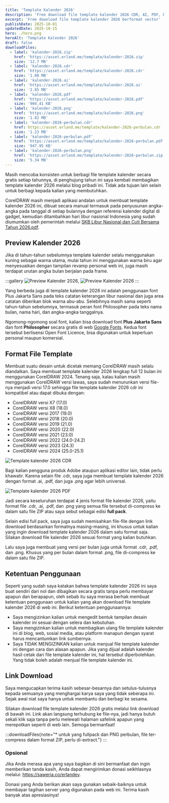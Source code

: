 ```yaml
---
title: 'Template Kalender 2026'
description: 'Free download file template kalender 2026 CDR, AI, PDF, PNG HD transparan, cukup sekali klik link download. Full 12 bulan lengkap hari libur nasional.'
excerpt: 'Free download file template kalender 2026 berformat vector'
publishDate: 2025-10-01
updatedDate: 2025-10-15
hero: ./hero.png
heroAlt: 'Template Kalender 2026'
draft: false
downloadFiles:
  - label: 'kalender-2026.zip'
    href: 'https://asset.erland.me/template/kalender-2026.zip'
    size: '12.7 MB'
  - label: 'kalender-2026.cdr'
    href: 'https://asset.erland.me/template/kalender-2026.cdr'
    size: '1.08 MB'
  - label: 'kalender-2026.ai'
    href: 'https://asset.erland.me/template/kalender-2026.ai'
    size: '2.85 MB'
  - label: 'kalender-2026.pdf'
    href: 'https://asset.erland.me/template/kalender-2026.pdf'
    size: '904.41 KB'
  - label: 'kalender-2026.png'
    href: 'https://asset.erland.me/template/kalender-2026.png'
    size: '1.82 MB'
  - label: 'kalender-2026-perbulan.cdr'
    href: https://asset.erland.me/template/kalender-2026-perbulan.cdr
    size: '1.23 MB'
  - label: 'kalender-2026-perbulan.pdf'
    href: 'https://asset.erland.me/template/kalender-2026-perbulan.pdf'
    size: '947.95 KB'
  - label: 'kalender-2026-perbulan.png'
    href: 'https://asset.erland.me/template/kalender-2026-perbulan.zip'
    size: '5.34 MB'
---
```


Masih mencoba konsisten untuk berbagi file template kalender secara gratis setiap tahunnya, di penghujung tahun ini saya kembali membagikan template kalender 2026 melalui blog pribadi ini. Tidak ada tujuan lain selain untuk berbagi kepada kalian yang membutuhkan.

CorelDRAW masih menjadi aplikasi andalan untuk membuat template kalender 2026 ini, dibuat secara manual termasuk pada penyusunan angka-angka pada tanggal di setiap bulannya dengan referensi kalender digital di gadget, kemudian ditambahkan hari libur nasional Indonesia yang sudah diumumkan oleh pemerintah melalui <a href="https://www.kemenkopmk.go.id/sites/default/files/pengumuman/2025-09/SKB%20Libur%20Nasional%20dan%20Cuti%20Bersama%20Tahun%202026.pdf" rel="nofollow noopener" target="_blank">SKB Libur Nasional dan Cuti Bersama Tahun 2026.pdf</a>.

## Preview Kalender 2026

Jika di tahun-tahun sebelumnya template kalender selalu menggunakan kuning sebagai warna utama, mulai tahun ini menggunakan warna biru agar menyesuaikan dengan tampilan revamp personal web ini, juga masih terdapat urutan angka bulan berjalan pada frame.

:::gallery
![Preview Kalender 2026](./template-kalender-2026.webp 'Preview Kalender Januari'),
![Preview Kalender 2026](./preview-template-kalender-2026.webp 'Preview Kalender Februari')
:::

Yang berbeda juga di template kalender 2026 ini adalah penggunaan font Plus Jakarta Sans pada teks catatan keterangan libur nasional dan juga area catatan diberikan blok warna abu-abu. Selebihnya masih sama seperti tahun-tahun sebelumnya, termasuk peran font Philosopher pada teks nama bulan, nama hari, dan angka-angka tanggalnya.

Ngomong-ngomong soal font, kalian bisa download font **Plus Jakarta Sans** dan font **Philosopher** secara gratis di web <a href="https://fonts.google.com/" rel="nofollow noopener" target="_blank">Google Fonts</a>. Kedua font tersebut berlisensi Open Font Licence, bisa digunakan untuk keperluan personal maupun komersial.

## Format File Template

Membuat suatu desain untuk dicetak memang CorelDRAW masih selalu diandalkan. Saya membuat template kalender 2026 lengkap full 12 bulan ini menggunakan CorelDRAW 2024. Tenang saja, kalau kalian masih menggunakan CorelDRAW versi lawas, saya sudah menurunkan versi file-nya menjadi versi 17.0 sehingga file template kalender 2026 cdr ini kompatibel atau dapat dibuka dengan:

- CorelDRAW versi X7 (17.0)
- CorelDRAW versi X8 (18.0)
- CorelDRAW versi 2017 (19.0)
- CorelDRAW versi 2018 (20.0)
- CorelDRAW versi 2019 (21.0)
- CorelDRAW versi 2020 (22.0)
- CorelDRAW versi 2021 (23.0)
- CorelDRAW versi 2022 (24.0-24.2)
- CorelDRAW versi 2023 (24.3)
- CorelDRAW versi 2024 (25.0-25.1)

![Template kalender 2026 CDR](./template-kalender-2026-cdr.png 'Template kalender 2026 CDR')

Bagi kalian pengguna produk Adobe ataupun aplikasi editor lain, tidak perlu khawatir. Karena selain file .cdr, saya juga membuat template kalender 2026 dengan format .ai, .pdf, dan juga .png agar lebih universal.

![Template kalender 2026 PDF](./template-kalender-2026-pdf.png 'Template kalender 2026 PDF')

Jadi secara keseluruhan terdapat 4 jenis format file kalender 2026, yaitu format file .cdr, .ai, .pdf, dan .png yang semua file tersebut di-compress ke dalam satu file ZIP atau saya sebut sebagai edisi **full pack**.

Selain edisi full pack, saya juga sudah memisahkan file-file dengan link download berdasarkan formatnya masing-masing, ini khusus untuk kalian yang ingin download template kalender 2026 dalam satu format saja. Silakan download file kalender 2026 sesuai format yang kalian butuhkan.

Lalu saya juga membuat yang versi per bulan juga untuk format .cdr, .pdf, dan .png. Khusus yang per bulan dalam format .png, file di-compress ke dalam satu file ZIP.

## Ketentuan Penggunaan

Seperti yang sudah saya katakan bahwa template kalender 2026 ini saya buat sendiri dari nol dan dibagikan secara gratis tanpa perlu membayar apapun dan berapapun, oleh sebab itu saya merasa berhak membuat ketentuan penggunaan untuk kalian yang akan download file template kalender 2026 di web ini. Berikut ketentuan penggunaannya:

- Saya mengizinkan kalian untuk mengedit bentuk tampilan desain kalender ini sesuai dengan selera dan kebutuhan.
- Saya mengizinkan kalian untuk membagikan ulang file template kalender ini di blog, web, sosial media, atau platform manapun dengan syarat harus mencantumkan link sumbernya.
- Saya TIDAK MENGIZINKAN kalian untuk menjual file template kalender ini dengan cara dan alasan apapun. Jika yang dijual adalah kalender hasil cetak dari file template kalender ini, hal tersebut diperbolehkan. Yang tidak boleh adalah menjual file template kalender ini.

## Link Download

Saya mengucapkan terima kasih sebesar-besarnya dan setulus-tulusnya kepada semuanya yang menghargai karya saya yang tidak seberapa ini. Sejak awal niat saya hanya untuk membantu dan berbagi ke sesama.

Silakan download file template kalender 2026 gratis melalui link download di bawah ini. Link akan langsung terhubung ke file-nya, jadi hanya butuh sekali klik saja tanpa perlu melewati halaman safelink apapun yang merepotkan seperti di web lain. Semoga bermanfaat!

:::downloadFiles{note="\* untuk yang fullpack dan PNG perbulan, file ter-compress dalam format ZIP, perlu di-extract."}
:::

### Opsional

Jika Anda merasa apa yang saya bagikan di sini bermanfaat dan ingin memberikan tanda kasih, Anda dapat mengirimkan donasi seikhlasnya melalui: <a href="https://saweria.co/erlandev" rel="nofollow noopener" target="_blank">https://saweria.co/erlandev</a>.

Donasi yang Anda berikan akan saya gunakan sebaik-baiknya untuk membayar tagihan server yang digunakan pada web ini. Terima kasih banyak atas apresiasinya!
